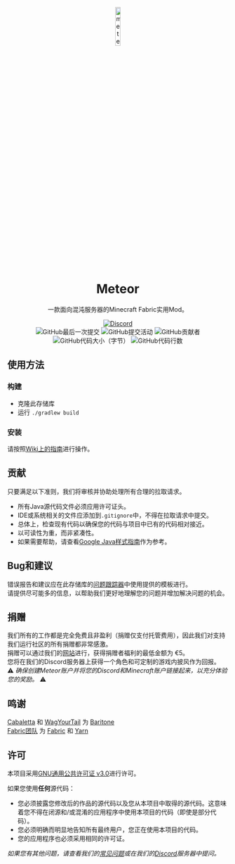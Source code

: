 <p align="center">
    <img src="https://meteorclient.com/icon.png" alt="meteor-client-logo" width="15%"/>
</p>

<h1 align="center">Meteor</h1>
<p align="center">一款面向混沌服务器的Minecraft Fabric实用Mod。</p>

<div align="center">
    <a href="https://discord.gg/bBGQZvd"><img src="https://img.shields.io/discord/689197705683140636?logo=discord" alt="Discord"/></a>
    <br>
    <img src="https://img.shields.io/github/last-commit/buiawpkgew1/meteor-client" alt="GitHub最后一次提交"/>
    <img src="https://img.shields.io/github/commit-activity/w/buiawpkgew1/meteor-client" alt="GitHub提交活动"/>
    <img src="https://img.shields.io/github/contributors/buiawpkgew1/meteor-client" alt="GitHub贡献者"/>
    <br>
    <img src="https://img.shields.io/github/languages/code-size/buiawpkgew1/meteor-client" alt="GitHub代码大小（字节）"/>
    <img src="https://tokei.rs/b1/github/buiawpkgew1/meteor-client" alt="GitHub代码行数"/>
</div>

## 使用方法

### 构建
- 克隆此存储库
- 运行 `./gradlew build`

### 安装
请按照[Wiki上的指南](https://meteorclient.com/faq/installation)进行操作。

## 贡献
只要满足以下准则，我们将审核并协助处理所有合理的拉取请求。

- 所有Java源代码文件必须应用许可证头。
- IDE或系统相关的文件应添加到`.gitignore`中，不得在拉取请求中提交。
- 总体上，检查现有代码以确保您的代码与项目中已有的代码相对接近。
- 以可读性为重，而非紧凑性。
- 如果需要帮助，请查看[Google Java样式指南](https://google.github.io/styleguide/javaguide.html)作为参考。

## Bug和建议
错误报告和建议应在此存储库的[问题跟踪器](https://github.com/buiawpkgew1/meteor-client/issues)中使用提供的模板进行。  
请提供尽可能多的信息，以帮助我们更好地理解您的问题并增加解决问题的机会。

## 捐赠
我们所有的工作都是完全免费且非盈利（捐赠仅支付托管费用），因此我们对支持我们运行社区的所有捐赠都非常感激。  
捐赠可以通过我们的[网站](https://meteorclient.com/donate)进行，获得捐赠者福利的最低金额为 €5。  
您将在我们的Discord服务器上获得一个角色和可定制的游戏内披风作为回报。  
⚠️ _确保创建Meteor账户并将您的Discord和Minecraft账户链接起来，以充分体验您的奖励。_ ⚠️

## 鸣谢
[Cabaletta](https://github.com/cabaletta) 和 [WagYourTail](https://github.com/wagyourtail) 为 [Baritone](https://github.com/cabaletta/baritone)  
[Fabric团队](https://github.com/FabricMC) 为 [Fabric](https://github.com/FabricMC/fabric-loader) 和 [Yarn](https://github.com/FabricMC/yarn)

## 许可
本项目采用[GNU通用公共许可证 v3.0](https://www.gnu.org/licenses/gpl-3.0.en.html)进行许可。

如果您使用**任何**源代码：
- 您必须披露您修改后的作品的源代码以及您从本项目中取得的源代码。这意味着您不得在闭源和/或混淆的应用程序中使用本项目的代码（即使是部分代码）。
- 您必须明确而明显地告知所有最终用户，您正在使用本项目的代码。
- 您的应用程序也必须采用相同的许可证。

*如果您有其他问题，请查看我们的[常见问题](https://meteorclient.com/faq)或在我们的[Discord](https://meteorclient.com/discord)服务器中提问。*
